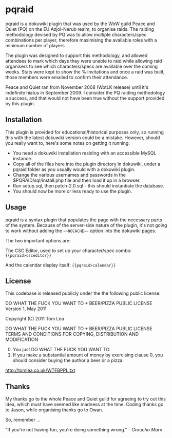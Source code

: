 # pqraid

pqraid is a dokuwiki plugin that was used by the WoW guild Peace and Quiet (PQ) on the EU Azjol-Nerub realm, to organise raids. The raiding methodology devised by PQ was to allow multiple characters/spec combinations per player, therefore maximising the available roles with a minimum number of players.

The plugin was designed to support this methodology, and allowed attendees to mark which days they were unable to raid while allowing raid organisers to see which characters/specs are available over the coming weeks. Stats were kept to show the % invitations and once a raid was built, those members were emailed to confirm their attendance.

Peace and Quiet ran from November 2008 (WotLK release) until it's indefinite hiatus in September 2009. I consider the PQ raiding methodology a success, and that would not have been true without the support provided by this plugin.

## Installation

This plugin is provided for educational/historical purposes only, so running this with the latest dokuwiki version could be a mistake. However, should you really want to, here's some notes on getting it running:

* You need a dokuwiki installation residing with an accessible MySQL instance.
* Copy all of the files here into the plugin directory in dokuwiki, under a pqraid folder as you usually would with a dokuwiki plugin.
* Change the various usernames and passwords in the $PQRAID/sql/install.php file and then load it up in a browser.
* Run setup.sql, then patch-2.0.sql - this should instantiate the database.
* You should now be more or less ready to use the plugin.

## Usage

pqraid is a syntax plugin that populates the page with the necessary parts of the system. Because of the server-side nature of the plugin, it's not going to work without adding the `~~NOCACHE~~` option into the dokuwiki pages.

The two important options are:

The CSC Editor, used to set up your character/spec combo:
`{{pqraid>csceditor}}`

And the calendar display itself:
`{{pqraid>calendar}}`

## License

This codebase is released publicly under the the following public license:

DO WHAT THE FUCK YOU WANT TO + BEER/PIZZA PUBLIC LICENSE
Version 1, May 2011

Copyright (C) 2011 Tom Lea


DO WHAT THE FUCK YOU WANT TO + BEER/PIZZA PUBLIC LICENSE
TERMS AND CONDITIONS FOR COPYING, DISTRIBUTION AND MODIFICATION

0. You just DO WHAT THE FUCK YOU WANT TO.
1. If you make a substantial amount of money by exercising clause 0,
   you should consider buying the author a beer or a pizza.

http://tomlea.co.uk/WTFBPPL.txt

## Thanks

My thanks go to the whole Peace and Quiet guild for agreeing to try out this idea, which must have seemed like madness at the time. Coding thanks go to Jason, while organising thanks go to Owan.


So, remember ...

"If you're not having fun, you're doing something wrong."
_- Groucho Marx_